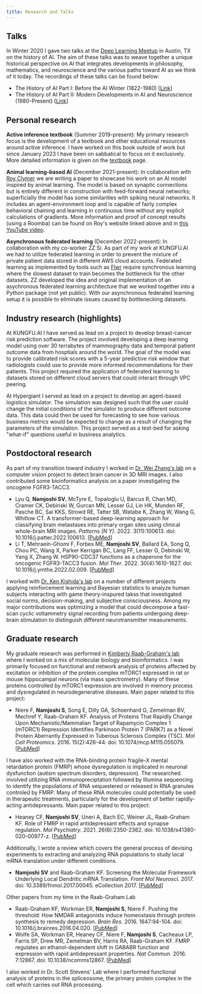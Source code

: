 ```yaml
---
title: Research and Talks
---
```


## Talks
In Winter 2020 I gave two talks at the [Deep Learning Meetup](https://www.meetup.com/austin-deep-learning/) in Austin, TX on the history of AI. The aim of these talks was to weave together a unique historical perspective on AI that integrates developments in philosophy, mathematics, and neuroscience and the various paths toward AI as we think of it today. The recordings of these talks can be found below:

* The History of AI Part I: Before the AI Winter (1822-1980) [[Link](https://www.youtube.com/watch?v=wgG5h6RTNmw)]
* The History of AI Part II: Modern Developments in AI and Neuroscience (1980-Present) [[Link](https://www.youtube.com/watch?v=kkh42Z9DTLo)]

## Personal research

**Active inference textbook** (Summer 2019-present): My primary research focus is the development of a textbook and other educational resources around active inference. I have worked on this book outside of work but since January 2023 I have been on sabbatical to focus on it exclusively. More detailed information is given on the [textbook](faif.md) page.

**Animal learning-based AI** (December 2021-present): In collaboration with [Roy Clymer](https://matheta.com/) we are writing a paper to showcase his work on an AI model inspired by animal learning. The model is based on synaptic connections but is entirely different in construction with feed-forward neural networks; superficially the model has some similarities with spiking neural networks. It includes an agent-environment loop and is capable of fairly complex behavioral chaining and learning in continuous time without any explicit calculations of gradients. More information and proof of concept results (using a Roomba) can be found on Roy's website linked above and in [this YouTube video](https://youtu.be/9IE-STHKxew).

**Asynchronous federated learning** (December 2022-present): In collaboration with my co-worker ZZ Si. As part of my work at KUNGFU.AI we had to utilize federated learning in order to prevent the mixture of private patient data stored in different AWS cloud accounts. Federated learning as implemented by tools such as [Flwr](https://flower.dev/) require synchronous learning where the slowest dataset to train becomes the bottleneck for the other datasets. ZZ developed the idea and original implementation of an asychronous federated learning architecture that we worked together into a Python package (not yet public). With our asynchronous federated learning setup it is possible to eliminate issues caused by bottlenecking datasets. 

## Industry research (highlights)

At KUNGFU.AI I have served as lead on a project to develop breast-cancer risk prediction software. The project involved developing a deep learning model using over 30 terrabytes of mammography data and temporal patient outcome data from hosptials around the world. The goal of the model was to provide calibrated risk scores with a 5-year predictive risk window that radiologists could use to provide more informed recommendations for their patients. This project required the application of federated learning to datasets stored on different cloud servers that could interact through VPC peering. 

At Hypergiant I served as lead on a project to develop an agent-based logistics simulator. The simulation was designed such that the user could change the initial conditions of the simulator to produce different outcome data. This data could then be used for forecasting to see how various business metrics would be expected to change as a result of changing the parameters of the simulation. This project served as a test-bed for asking "what-if" questions useful in business analytics.

## Postdoctoral research

As part of my transition toward industry I worked in [Dr. Wei Zhang's lab](https://school.wakehealth.edu/faculty/z/wei-zhang#View%20Profile) on a computer vision project to detect brain cancer in 3D MRI images. I also contributed some bioinformatics analysis on a paper investigating the oncogene FGFR3-TACC3. 

* Lyu Q, **Namjoshi SV**, McTyre E, Topaloglu U, Barcus R, Chan MD, Cramer CK, Debinski W, Gurcan MN, Lesser GJ, Lin HK, Munden RF, Pasche BC, Sai KKS, Strowd RE, Tatter SB, Watabe K, Zhang W, Wang G, Whitlow CT. A transformer-based deep-learning approach for classifying brain metastases into primary organ sites using clinical whole-brain MRI images. *Patterns (N Y)*. 2022. 3(11):100613. doi: 10.1016/j.patter.2022.100613. [[PubMed](https://pubmed.ncbi.nlm.nih.gov/36419451/)]
* Li T, Mehraein-Ghomi F, Forbes ME, **Namjoshi SV**, Ballard EA, Song Q, Chou PC, Wang X, Parker Kerrigan BC, Lang FF, Lesser G, Debinski W, Yang X, Zhang W. HSP90-CDC37 functions as a chaperone for the oncogenic FGFR3-TACC3 fusion. *Mol Ther*. 2022. 30(4):1610-1627. doi: 10.1016/j.ymthe.2022.02.009. [[PubMed](https://pubmed.ncbi.nlm.nih.gov/35151844)] 

I worked with [Dr. Ken Kishida's lab](https://www.kishidalab.com/) on a number of different projects applying reinforcement learning and Bayesian statistics to analyze human subjects interacting with game theory-inspured takss that investigated social norms, decision-making, and subjective consciousness. Among my major contributions was optimizing a model that could decompose a fast-scan cyclic voltammetry signal recording from patients undergoing deep-brain stimulation to distinguish different neurotransmitter measurements.

## Graduate research

My graduate research was performed in [Kimberly Raab-Graham's lab](https://raabgrahamlab.com/) where I worked on a mix of molecular biology and bioinformatics. I was primarily focused on functional and network analysis of proteins affected by excitation or inhibition of the protein complex mTORC1 expressed in rat or mouse hippocampal neurons (via mass spectrometry). Many of these proteins controlled by mTORC1 expression are involved in memory process and dysregulated in neurodegenerative diseases. Main paper related to this project:

* Niere F, **Namjoshi S**, Song E, Dilly GA, Schoenhard G, Zemelman BV, Mechref Y, Raab-Graham KF. Analysis of Proteins That Rapidly Change Upon Mechanistic/Mammalian Target of Rapamycin Complex 1 (mTORC1) Repression Identifies Parkinson Protein 7 (PARK7) as a Novel Protein Aberrantly Expressed in Tuberous Sclerosis Complex (TSC). *Mol Cell Proteomics.* 2016. 15(2):426-44. doi: 10.1074/mcp.M115.055079. [[PubMed](https://pubmed.ncbi.nlm.nih.gov/26419955/)]

I have also worked with the RNA-binding protein fragile-X mental retardation protein (FMRP) whose dysregulation is implicated in neuronal dysfunction (autism spectrum disorders, depression). The researched involved utilizing RNA immunopreciptation followed by Illumina sequencing to identify the populations of RNA sequestered or released in RNA granules controled by FMRP. Many of these RNA molecules could potentially be used in therapeutic treatments, particularly for the development of better rapidly-acting antidepressants. Main paper related to this project:

* Heaney CF, **Namjoshi SV**, Uneri A, Bach EC, Weiner JL, Raab-Graham KF. Role of FMRP in rapid antidepressant effects and synapse regulation. *Mol Psychiatry*. 2021. 26(6):2350-2362. doi: 10.1038/s41380-020-00977-z. [[PubMed](https://pubmed.ncbi.nlm.nih.gov/33432187/)]

Additionally, I wrote a review which covers the general process of devising experiments to extracting and analyzing RNA populations to study local mRNA translation under different conditions.

* **Namjoshi SV** and Raab-Graham KF. Screening the Molecular Framework Underlying Local Dendritic mRNA Translation.
*Front Mol Neurosci.* 2017. doi: 10.3389/fnmol.2017.00045. eCollection 2017. [[PubMed](https://pubmed.ncbi.nlm.nih.gov/28286470/)]

Other papers from my time in the Raab-Graham Lab

* Raab-Graham KF, Workman ER, **Namjoshi S**, Niere F. Pushing the threshold: How NMDAR antagonists induce homeostasis through protein synthesis to remedy depression. *Brain Res.* 2016. 1647:94-104. doi: 10.1016/j.brainres.2016.04.020. [[PubMed](https://pubmed.ncbi.nlm.nih.gov/27125595/)]
* Wolfe SA, Workman ER, Heaney CF, Niere F, **Namjoshi S**, Cacheaux LP, Farris SP, Drew MR, Zemelman BV, Harris RA, Raab-Graham KF. FMRP regulates an ethanol-dependent shift in GABABR function and expression with rapid antidepressant properties. *Nat Commun*. 2016. 7:12867. doi: 10.1038/ncomms12867. [[PubMed](https://pubmed.ncbi.nlm.nih.gov/27666021/)]

I also worked in Dr. Scott Stevens' Lab where I performed functional analysis of proteins in the spliceosome, the primary protein complex in the cell which carries out RNA processing.
